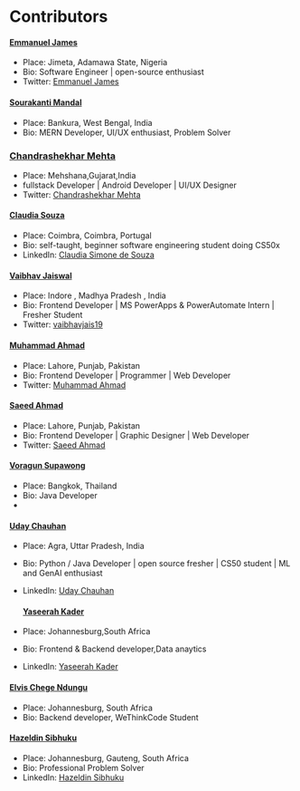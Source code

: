 # Contributors

#### [Emmanuel James](https://github.com/Deerah1234)
- Place: Jimeta, Adamawa State, Nigeria
- Bio: Software Engineer | open-source enthusiast
- Twitter: [Emmanuel James](https://twitter.com/0xDeerah)

#### [Sourakanti Mandal](https://github.com/Sonu64)
- Place: Bankura, West Bengal, India
- Bio: MERN Developer, UI/UX enthusiast, Problem Solver

### [Chandrashekhar Mehta](https://github.com/mehtachandrashekhar)
- Place: Mehshana,Gujarat,India
- fullstack Developer | Android Developer | UI/UX Designer
- Twitter: [Chandrashekhar Mehta](https://twitter.com/Mehtachandrash1)

#### [Claudia Souza](https://github.com/ClaudiaSouza1812)
- Place: Coimbra, Coimbra, Portugal
- Bio: self-taught, beginner software engineering student doing CS50x
- LinkedIn: [Claudia Simone de Souza](www.linkedin.com/in/claudiasouza1812)

#### [Vaibhav Jaiswal](https://github.com/Vaibhav871)
- Place: Indore , Madhya Pradesh , India
- Bio: Frontend Developer | MS PowerApps & PowerAutomate Intern | Fresher Student
- Twitter: [vaibhavjais19](https://twitter.com/vaibhavjais19?t=jC4jU88rGd4wn-L0uaC6YQ&s=09)

#### [Muhammad Ahmad](https://github.com/MAhmad787)
- Place: Lahore, Punjab, Pakistan
- Bio: Frontend Developer | Programmer | Web Developer
- Twitter: [Muhammad Ahmad](https://twitter.com/MAhmad_787)

#### [Saeed Ahmad](https://github.com/saeedahmedasad)
- Place: Lahore, Punjab, Pakistan
- Bio: Frontend Developer | Graphic Designer | Web Developer
- Twitter: [Saeed Ahmad](https://twitter.com/saeed_phooli)

#### [Voragun Supawong](https://github.com/voraguns)
- Place: Bangkok, Thailand
- Bio: Java Developer
- 

#### [Uday Chauhan](https://github.com/Udaychauhan1724)
- Place: Agra, Uttar Pradesh, India
- Bio: Python / Java Developer | open source fresher | CS50 student | ML and GenAI enthusiast
- LinkedIn: [Uday Chauhan](www.linkedin.com/in/uday-chauhan-160237292)

  #### [Yaseerah Kader](https://github.com/Yaseerahk)
- Place: Johannesburg,South Africa
- Bio: Frontend & Backend developer,Data anaytics
- LinkedIn: [Yaseerah Kader](https://www.linkedin.com/in/yaseerah-kader-ab509528a/)

#### [Elvis Chege Ndungu](https://github.com/elviscgn)
- Place: Johannesburg, South Africa
- Bio: Backend developer, WeThinkCode Student

#### [Hazeldin Sibhuku](https://github.com/let-Hazel)
- Place: Johannesburg, Gauteng, South Africa
- Bio: Professional Problem Solver
- LinkedIn: [Hazeldin Sibhuku](https://www.linkedin.com/in/hazeldin-sibhuku-3364a3248/)
